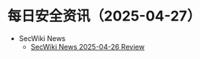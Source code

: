 # 每日安全资讯（2025-04-27）

- SecWiki News
  - [SecWiki News 2025-04-26 Review](http://www.sec-wiki.com/?2025-04-26)

